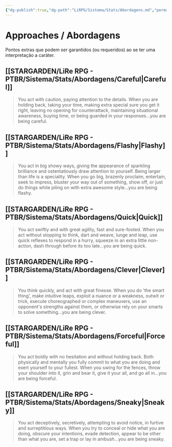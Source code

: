 ```yaml
---
{"dg-publish":true,"dg-path":"LiRPG/Sistema/Stats/Abordagens.md","permalink":"/li-rpg/sistema/stats/abordagens/","created":"2025-01-11T01:22:23.232-03:00","updated":"2025-01-12T02:32:34.615-03:00"}
---
```



# Approaches / Abordagens

Pontos extras que podem ser garantidos (ou requeridos) ao se ter uma interpretação a caráter.

## [[STARGARDEN/LiRe RPG - PTBR/Sistema/Stats/Abordagens/Careful\|Careful]]

> You act with caution, paying attention to the details. When you are holding back, taking your time, making extra special sure you get it right, leaving no opening for counterattack, maintaining situational awareness, buying time, or being guarded in your responses...you are being careful.

## [[STARGARDEN/LiRe RPG - PTBR/Sistema/Stats/Abordagens/Flashy\|Flashy]]

> You act in big showy ways, giving the appearance of sparkling brilliance and ostentatiously draw attention to yourself. Being larger than life is a speciality. When you go big, brazenly proclaim, entertain, seek to impress, bluster your way out of something, show off, or just do things while piling on with extra awesome style...you are being flashy.

## [[STARGARDEN/LiRe RPG - PTBR/Sistema/Stats/Abordagens/Quick\|Quick]]

> You act swiftly and with great agility, fast and sure-footed. When you act without stopping to think, dart and weave, lunge and leap, use quick reflexes to respond in a hurry, squeeze in an extra little non-action, dash through before its too late...you are being quick.

## [[STARGARDEN/LiRe RPG - PTBR/Sistema/Stats/Abordagens/Clever\|Clever]]

> You think quickly, and act with great finesse. When you do 'the smart thing', make intuitive leaps, exploit a nuance or a weakness, outwit or trick, execute choreographed or complex maneuvers, use an opponent's strengths against them, or otherwise rely on your smarts to solve something...you are being clever.

## [[STARGARDEN/LiRe RPG - PTBR/Sistema/Stats/Abordagens/Forceful\|Forceful]]

> You act boldly with no hesitation and without holding back. Both physically and mentally you fully commit to what you are doing and exert yourself to your fullest. When you swing for the fences, throw your shoulder into it, grin and bear it, give it your all, and go all in...you are being forceful.

## [[STARGARDEN/LiRe RPG - PTBR/Sistema/Stats/Abordagens/Sneaky\|Sneaky]]

> You act deceptively, secretively, attempting to avoid notice, in furtive and surreptitious ways. When you try to conceal or hide what you are doing, obscure your intentions, evade detection, appear to be other than what you are, set a trap or lay in ambush...you are being sneaky.